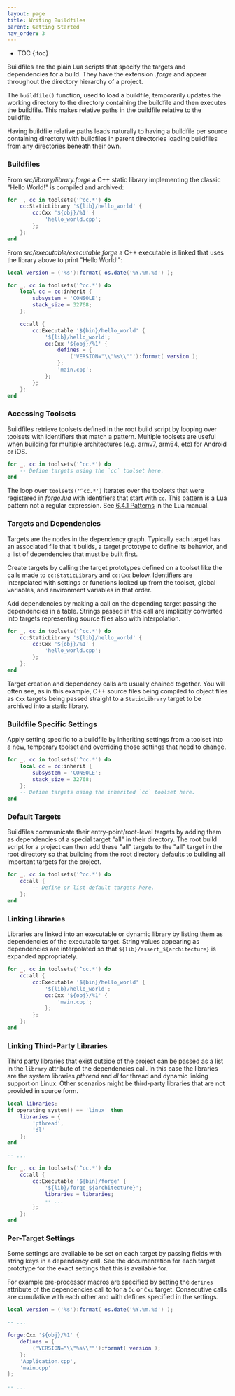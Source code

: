 ```yaml
---
layout: page
title: Writing Buildfiles
parent: Getting Started
nav_order: 3
---
```


- TOC
{:toc}

Buildfiles are the plain Lua scripts that specify the targets and dependencies for a build.  They have the extension *.forge* and appear throughout the directory hierarchy of a project.

The `buildfile()` function, used to load a buildfile, temporarily updates the working directory to the directory containing the buildfile and then executes the buildfile.  This makes relative paths in the buildfile relative to the buildfile.

Having buildfile relative paths leads naturally to having a buildfile per source containing directory with buildfiles in parent directories loading buildfiles from any directories beneath their own.

### Buildfiles

From *src/library/library.forge* a C++ static library implementing the classic "Hello World!" is compiled and archived:

~~~lua
for _, cc in toolsets('^cc.*') do
    cc:StaticLibrary '${lib}/hello_world' {
        cc:Cxx '${obj}/%1' {
            'hello_world.cpp';
        };
    };
end
~~~

From *src/executable/executable.forge* a C++ executable is linked that uses the library above to print "Hello World!":

~~~lua
local version = ('%s'):format( os.date('%Y.%m.%d') );

for _, cc in toolsets('^cc.*') do
    local cc = cc:inherit {
        subsystem = 'CONSOLE'; 
        stack_size = 32768;
    };

    cc:all {
        cc:Executable '${bin}/hello_world' {
            '${lib}/hello_world';
            cc:Cxx '${obj}/%1' {
                defines = {    
                    ('VERSION="\\"%s\\""'):format( version );
                };
                'main.cpp';
            };
        };
    };
end
~~~

### Accessing Toolsets

Buildfiles retrieve toolsets defined in the root build script by looping over toolsets with identifiers that match a pattern.  Multiple toolsets are useful when building for multiple architectures (e.g. armv7, arm64, etc) for Android or iOS.

~~~lua
for _, cc in toolsets('^cc.*') do
    -- Define targets using the `cc` toolset here.
end
~~~

The loop over `toolsets('^cc.*')` iterates over the toolsets that were registered in *forge.lua* with identifiers that start with `cc`.  This pattern is a Lua pattern not a regular expression.  See [6.4.1 Patterns](https://www.lua.org/manual/5.3/manual.html#6.4.1) in the Lua manual.

### Targets and Dependencies

Targets are the nodes in the dependency graph.  Typically each target has an associated file that it builds, a target prototype to define its behavior, and a list of dependencies that must be built first.

Create targets by calling the target prototypes defined on a toolset like the calls made to `cc:StaticLibrary` and `cc:Cxx` below.  Identifiers are interpolated with settings or functions looked up from the toolset, global variables, and environment variables in that order.

Add dependencies by making a call on the depending target passing the dependencies in a table.  Strings passed in this call are implicitly converted into targets representing source files also with interpolation.

~~~lua
for _, cc in toolsets('^cc.*') do
    cc:StaticLibrary '${lib}/hello_world' {
        cc:Cxx '${obj}/%1' {
            'hello_world.cpp';
        };
    };
end
~~~

Target creation and dependency calls are usually chained together.  You will often see, as in this example, C++ source files being compiled to object files as `Cxx` targets being passed straight to a `StaticLibrary` target to be archived into a static library.

### Buildfile Specific Settings

Apply setting specific to a buildfile by inheriting settings from a toolset into a new, temporary toolset and overriding those settings that need to change.

~~~lua
for _, cc in toolsets('^cc.*') do
    local cc = cc:inherit {
        subsystem = 'CONSOLE'; 
        stack_size = 32768;
    };
    -- Define targets using the inherited `cc` toolset here.
end
~~~

### Default Targets

Buildfiles communicate their entry-point/root-level targets by adding them as dependencies of a special target "all" in their directory.  The root build script for a project can then add these "all" targets to the "all" target in the root directory so that building from the root directory defaults to building all important targets for the project.

~~~lua
for _, cc in toolsets('^cc.*') do
    cc:all {
        -- Define or list default targets here.
    };
end
~~~

### Linking Libraries

Libraries are linked into an executable or dynamic library by listing them as dependencies of the executable target.  String values appearing as dependencies are interpolated so that `${lib}/assert_${architecture}` is expanded appropriately.

~~~lua
for _, cc in toolsets('^cc.*') do
    cc:all {
        cc:Executable '${bin}/hello_world' {
            '${lib}/hello_world';
            cc:Cxx '${obj}/%1' {
                'main.cpp';
            };
        };
    };
end
~~~

### Linking Third-Party Libraries

Third party libraries that exist outside of the project can be passed as a list in the `library` attribute of the dependencies call.  In this case the libraries are the system libraries *pthread* and *dl* for thread and dynamic linking support on Linux.  Other scenarios might be third-party libraries that are not provided in source form.

~~~lua
local libraries;
if operating_system() == 'linux' then
    libraries = { 
        'pthread', 
        'dl' 
    };
end

-- ...

for _, cc in toolsets('^cc.*') do
    cc:all {
        cc:Executable '${bin}/forge' {
            '${lib}/forge_${architecture}';
            libraries = libraries;
            -- ...
        };
    };
end
~~~

### Per-Target Settings

Some settings are available to be set on each target by passing fields with string keys in a dependency call.  See the documentation for each target prototype for the exact settings that this is available for.

For example pre-processor macros are specified by setting the `defines` attribute of the dependencies call to for a `Cc` or `Cxx` target.  Consecutive calls are cumulative with each other and with defines specified in the settings.

~~~lua
local version = ('%s'):format( os.date('%Y.%m.%d') );

-- ...

forge:Cxx '${obj}/%1' {
    defines = {    
        ('VERSION="\\"%s\\""'):format( version );
    };
    'Application.cpp', 
    'main.cpp'
}; 

-- ...
~~~
